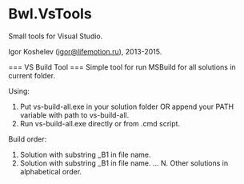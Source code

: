 ﻿Bwl.VsTools
========================

Small tools for Visual Studio.

Igor Koshelev (igor@lifemotion.ru), 2013-2015.

=== VS Build Tool ===
Simple tool for run MSBuild for all solutions in current folder.

Using:
1. Put vs-build-all.exe in your solution folder OR append your PATH variable with path to vs-build-all.
2. Run vs-build-all.exe directly or from .cmd script.

Build order:

1. Solution with substring _B1 in file name.
2. Solution with substring _B1 in file name.
...
N. Other solutions in alphabetical order.
